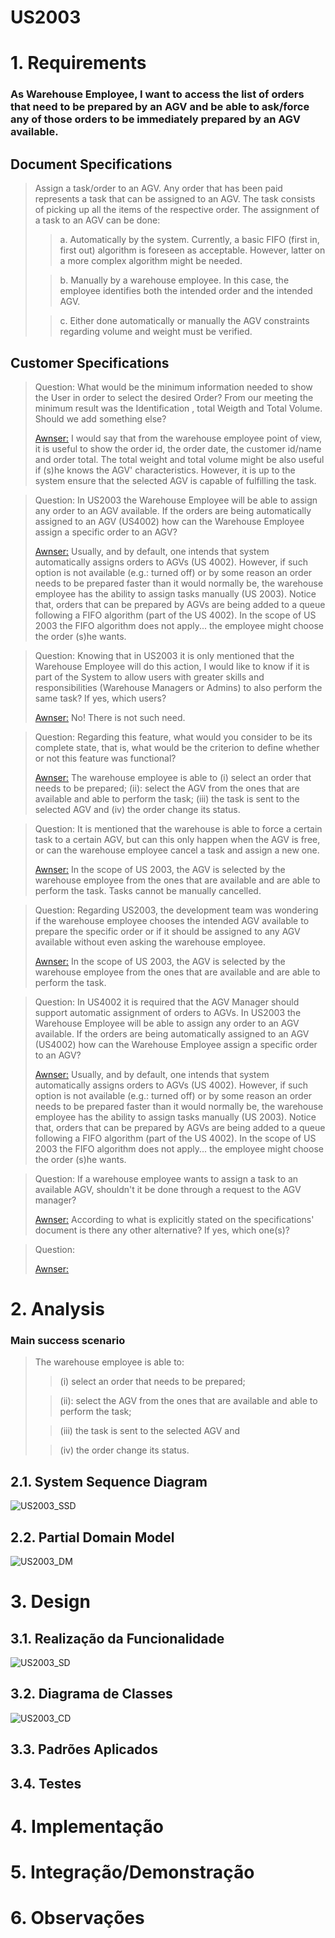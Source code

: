 US2003
=======================================

# 1. Requirements

###  As Warehouse Employee, I want to access the list of orders that need to be prepared by an AGV and be able to ask/force any of those orders to be immediately prepared by an AGV available.


## Document Specifications
> Assign a task/order to an AGV. Any order that has been paid represents a task that can be assigned to an AGV. 
The task consists of picking up all the items of the respective order. The assignment of a task to an AGV can be done: 
>> a.  Automatically by the system. Currently, a basic FIFO (first in, first out) algorithm is foreseen as acceptable. However, latter on a more complex algorithm might be needed.
>
>> b. Manually by a warehouse employee. In this case, the employee identifies both the intended order and the intended AGV.
>
>> c. Either done automatically or manually the AGV constraints regarding volume and weight must be verified.

## Customer Specifications
> Question: What would be the minimum information needed to show the User in order to select the desired Order? From our meeting the minimum result was the Identification , total Weigth and Total Volume. Should we add something else?
> 
> [Awnser:](https://moodle.isep.ipp.pt/mod/forum/discuss.php?d=16480#p21147) I would say that from the warehouse employee point of view, it is useful to show the order id, the order date, the customer id/name and order total.
> The total weight and total volume might be also useful if (s)he knows the AGV' characteristics. However, it is up to the system ensure that the selected AGV is capable of fulfilling the task.

> Question: In US2003 the Warehouse Employee will be able to assign any order to an AGV available. If the orders are being automatically assigned to an AGV (US4002) how can the Warehouse Employee assign a specific order to an AGV?
>
> [Awnser:](https://moodle.isep.ipp.pt/mod/forum/discuss.php?d=16394#p21052) Usually, and by default, one intends that system automatically assigns orders to AGVs (US 4002).
However, if such option is not available (e.g.: turned off) or by some reason an order needs to be prepared faster than it would normally be, the warehouse employee has the ability to assign tasks manually (US 2003).
Notice that, orders that can be prepared by AGVs are being added to a queue following a FIFO algorithm (part of the US 4002). In the scope of US 2003 the FIFO algorithm does not apply... the employee might choose the order (s)he wants.

> Question: Knowing that in US2003 it is only mentioned that the Warehouse Employee will do this action, I would like to know if it is part of the System to allow users with greater skills and responsibilities (Warehouse Managers or Admins) to also perform the same task? If yes, which users?
>
> [Awnser:](https://moodle.isep.ipp.pt/mod/forum/discuss.php?d=16291#p20908) No! There is not such need.

> Question: Regarding this feature, what would you consider to be its complete state, that is, what would be the criterion to define whether or not this feature was functional?
>
> [Awnser:](https://moodle.isep.ipp.pt/mod/forum/discuss.php?d=16290#p20907) The warehouse employee is able to (i) select an order that needs to be prepared; (ii): select the AGV from the ones that are available and able to perform the task; (iii) the task is sent to the selected AGV and (iv) the order change its status.

> Question: It is mentioned that the warehouse is able to force a certain task to a certain AGV, but can this only happen when the AGV is free, or can the warehouse employee cancel a task and assign a new one.
>
> [Awnser:](https://moodle.isep.ipp.pt/mod/forum/discuss.php?d=16277#p20891) In the scope of US 2003, the AGV is selected by the warehouse employee from the ones that are available and are able to perform the task. Tasks cannot be manually cancelled.

> Question: Regarding US2003, the development team was wondering if the warehouse employee chooses the intended AGV available to prepare the specific order or if it should be assigned to any AGV available without even asking the warehouse employee.
>
> [Awnser:](https://moodle.isep.ipp.pt/mod/forum/discuss.php?d=16270#p20884) In the scope of US 2003, the AGV is selected by the warehouse employee from the ones that are available and are able to perform the task.

> Question: In US4002 it is required that the AGV Manager should support automatic assignment of orders to AGVs. In US2003 the Warehouse Employee will be able to assign any order to an AGV available. If the orders are being automatically assigned to an AGV (US4002) how can the Warehouse Employee assign a specific order to an AGV?
>
> [Awnser:](https://moodle.isep.ipp.pt/mod/forum/discuss.php?d=16394) Usually, and by default, one intends that system automatically assigns orders to AGVs (US 4002).
However, if such option is not available (e.g.: turned off) or by some reason an order needs to be prepared faster than it would normally be, the warehouse employee has the ability to assign tasks manually (US 2003).
Notice that, orders that can be prepared by AGVs are being added to a queue following a FIFO algorithm (part of the US 4002). In the scope of US 2003 the FIFO algorithm does not apply... the employee might choose the order (s)he wants.

> Question: If a warehouse employee wants to assign a task to an available AGV, shouldn't it be done through a request to the AGV manager?
>
> [Awnser:](https://moodle.isep.ipp.pt/mod/forum/discuss.php?d=16626#p21335) According to what is explicitly stated on the specifications' document is there any other alternative? If yes, which one(s)?

> Question:
>
> [Awnser:]()


# 2. Analysis

### Main success scenario
>The warehouse employee is able to: 
> 
>> (i) select an order that needs to be prepared; 
> 
>> (ii): select the AGV from the ones that are available and able to perform the task; 
> 
>> (iii) the task is sent to the selected AGV and 
> 
>> (iv) the order change its status.

## 2.1. System Sequence Diagram
![US2003_SSD](US2003_SSD.svg)

## 2.2. Partial Domain Model
![US2003_DM](US2003_DM.svg)


# 3. Design

## 3.1. Realização da Funcionalidade
![US2003_SD](US2003_SD.svg)

## 3.2. Diagrama de Classes
![US2003_CD](US2003_CD.svg)


## 3.3. Padrões Aplicados


## 3.4. Testes 
	 

# 4. Implementação


# 5. Integração/Demonstração


# 6. Observações




